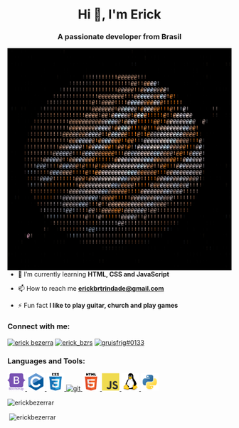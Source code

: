 <h1 align="center">Hi 👋, I'm Erick</h1>
<h3 align="center">A passionate developer from Brasil</h3>

<a ><img align="right" src="https://github.com/ErickBezerrar/ErickBezerrar/blob/main/tumblr_of7j83IBkS1vi4eyho1_500.webp" alt="erick bezerra" height="500" width="510"/></a>

- 🌱 I’m currently learning **HTML, CSS and JavaScript**

- 📫 How to reach me **erickbrtrindade@gmail.com** 

- ⚡ Fun fact **I like to play guitar, church and play games**

<h3 align="left">Connect with me:</h3>
<p align="left">
<a href="https://linkedin.com/in/erick bezerra" target="blank"><img align="center" src="https://raw.githubusercontent.com/rahuldkjain/github-profile-readme-generator/master/src/images/icons/Social/linked-in-alt.svg" alt="erick bezerra" height="30" width="40" /></a>
<a href="https://instagram.com/erick_bzrs" target="blank"><img align="center" src="https://raw.githubusercontent.com/rahuldkjain/github-profile-readme-generator/master/src/images/icons/Social/instagram.svg" alt="erick_bzrs" height="30" width="40" /></a>
<a href="https://discord.gg/gruisfrig#0133" target="blank"><img align="center" src="https://raw.githubusercontent.com/rahuldkjain/github-profile-readme-generator/master/src/images/icons/Social/discord.svg" alt="gruisfrig#0133" height="30" width="40" /></a>
</p>

<h3 align="left">Languages and Tools:</h3>
<p align="left"> <a href="https://getbootstrap.com" target="_blank" rel="noreferrer"> <img src="https://raw.githubusercontent.com/devicons/devicon/master/icons/bootstrap/bootstrap-plain-wordmark.svg" alt="bootstrap" width="40" height="40"/> </a> <a href="https://www.cprogramming.com/" target="_blank" rel="noreferrer"> <img src="https://raw.githubusercontent.com/devicons/devicon/master/icons/c/c-original.svg" alt="c" width="40" height="40"/> </a> <a href="https://www.w3schools.com/css/" target="_blank" rel="noreferrer"> <img src="https://raw.githubusercontent.com/devicons/devicon/master/icons/css3/css3-original-wordmark.svg" alt="css3" width="40" height="40"/> </a> <a href="https://git-scm.com/" target="_blank" rel="noreferrer"> <img src="https://www.vectorlogo.zone/logos/git-scm/git-scm-icon.svg" alt="git" width="40" height="40"/> </a> <a href="https://www.w3.org/html/" target="_blank" rel="noreferrer"> <img src="https://raw.githubusercontent.com/devicons/devicon/master/icons/html5/html5-original-wordmark.svg" alt="html5" width="40" height="40"/> </a> <a href="https://developer.mozilla.org/en-US/docs/Web/JavaScript" target="_blank" rel="noreferrer"> <img src="https://raw.githubusercontent.com/devicons/devicon/master/icons/javascript/javascript-original.svg" alt="javascript" width="40" height="40"/> </a> <a href="https://www.linux.org/" target="_blank" rel="noreferrer"> <img src="https://raw.githubusercontent.com/devicons/devicon/master/icons/linux/linux-original.svg" alt="linux" width="40" height="40"/> </a> <a href="https://www.python.org" target="_blank" rel="noreferrer"> <img src="https://raw.githubusercontent.com/devicons/devicon/master/icons/python/python-original.svg" alt="python" width="40" height="40"/> </a> </p>

<p><img align="center" src="https://github-readme-stats.vercel.app/api/top-langs?username=erickbezerrar&show_icons=true&locale=en&layout=compact" alt="erickbezerrar" /></p>

<p>&nbsp;<img align="center" src="https://github-readme-stats.vercel.app/api?username=erickbezerrar&show_icons=true&locale=en" alt="erickbezerrar" /></p>
